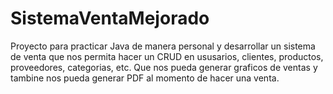 # SistemaVentaMejorado
Proyecto para practicar Java de manera personal y desarrollar un sistema de venta que nos permita hacer un CRUD en ususarios, clientes, productos, proveedores, categorias, etc. Que nos pueda generar graficos de ventas y tambine nos pueda generar PDF al momento de hacer una venta. 

